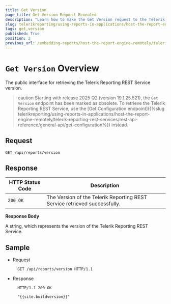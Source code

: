 ```yaml
---
title: Get Version
page_title: Get Version Request Revealed
description: "Learn how to make the Get Version request to the Telerik Reporting REST Service and what response to expect."
slug: telerikreporting/using-reports-in-applications/host-the-report-engine-remotely/telerik-reporting-rest-services/rest-api-reference/general-api/get-version
tags: get,version
published: True
position: 2
previous_url: /embedding-reports/host-the-report-engine-remotely/telerik-reporting-rest-services/rest-api-reference/general-api/get-version, /embedding-reports/host-the-report-engine-remotely/rest-api-reference/general-api/
---
```


# `Get Version` Overview

The public interface for retrieving the Telerik Reporting REST Service version.

>caution Starting with release 2025 Q2 (version 19.1.25.521), the `Get Version` endpoint has been marked as obsolete. To retrieve the Telerik Reporting REST Service, use the [Get Configuration endpoint]({%slug telerikreporting/using-reports-in-applications/host-the-report-engine-remotely/telerik-reporting-rest-services/rest-api-reference/general-api/get-configuration%}) instead.

## Request

	GET /api/reports/version

## Response

| HTTP Status Code | Description |
| ------ | ------ |
|`200 OK`|The Version of the Telerik Reporting REST Service retrieved successfully.|

__Response Body__

A string, which represents the version of the Telerik Reporting REST Service.

## Sample

* Request

		GET /api/reports/version HTTP/1.1

* Response

		HTTP/1.1 200 OK

		"{{site.buildversion}}"
